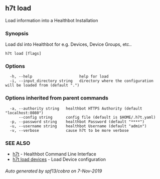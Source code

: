 ## h7t load

Load information into a Healthbot Installation

### Synopsis

Load dsl into Healthbot for e.g. Devices, Device Groups, etc..

```
h7t load [flags]
```

### Options

```
  -h, --help                     help for load
  -i, --input_directory string   directory where the configuration will be loaded from (default ".")
```

### Options inherited from parent commands

```
  -a, --authority string   healthbot HTTPS Authority (default "localhost:8080")
      --config string      config file (default is $HOME/.h7t.yaml)
  -p, --password string    healthbot Password (default "****")
  -u, --username string    healthbot Username (default "admin")
  -v, --verbose            cause h7t to be more verbose
```

### SEE ALSO

* [h7t](h7t.md)	 - Healthbot Command Line Interface
* [h7t load devices](h7t_load_devices.md)	 - Load Device configuration

###### Auto generated by spf13/cobra on 7-Nov-2019
